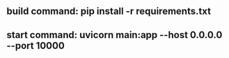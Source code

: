 ## build command: pip install -r requirements.txt
## start command: uvicorn main:app --host 0.0.0.0 --port 10000

